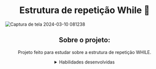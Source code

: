 <h1 align="center"> Estrutura de repetição While 🌸</h1>
  
![Captura de tela 2024-03-10 081238](https://github.com/MarianaRodriguesTech/Estrutura-de-repeticao-while/assets/141480630/fede7ffb-1825-4072-88ea-53d3601c856a)


<div align="center">

## Sobre o projeto:


<p>Projeto feito para estudar sobre a estrutura de repetição WHILE.</p>

<details>
<summary>Habilidades desenvolvidas</summary>
  
- HTML

- CSS

- JavaScript

- Lógica de programação

- Estrutura de repetição While
  
</details>

</div>
